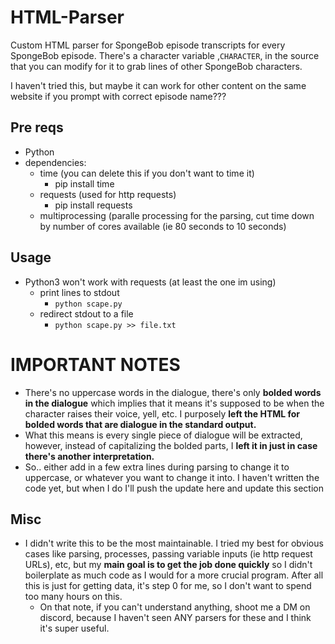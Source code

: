# HTML-Parser
Custom HTML parser for SpongeBob episode transcripts for every SpongeBob episode. There's a character variable ,`CHARACTER`, in the source that you can modify for it to grab lines of other SpongeBob characters. 

I haven't tried this, but maybe it can work for other content on the same website if you prompt with correct episode name??? 
## Pre reqs
- Python
- dependencies:
  - time (you can delete this if you don't want to time it)
    - pip install time
  - requests (used for http requests)
    - pip install requests
  - multiprocessing (paralle processing for the parsing, cut time down by number of cores available (ie 80 seconds to 10 seconds)

## Usage
- Python3 won't work with requests (at least the one im using)
  - print lines to stdout
    - `python scape.py`
  - redirect stdout to a file
    - `python scape.py >> file.txt`
   
# IMPORTANT NOTES
- There's no uppercase words in the dialogue, there's only **bolded words in the dialogue** which implies that it means it's supposed to be when the character raises their voice, yell, etc. I purposely **left the HTML for bolded words that are dialogue in the standard output.**
- What this means is every single piece of dialogue will be extracted, however, instead of capitalizing the bolded parts, I **left it in just in case there's another interpretation.**
- So.. either add in a few extra lines during parsing to change it to uppercase, or whatever you want to change it into. I haven't written the code yet, but when I do I'll push the update here and update this section

## Misc
- I didn't write this to be the most maintainable. I tried my best for obvious cases like parsing, processes, passing variable inputs (ie http request URLs), etc, but my **main goal is to get the job done quickly** so I didn't boilerplate as much code as I would for a more crucial program. After all this is just for getting data, it's step 0 for me, so I don't want to spend too many hours on this. 
  - On that note, if you can't understand anything, shoot me a DM on discord, because I haven't seen ANY parsers for these and I think it's super useful.   
